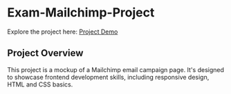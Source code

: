 # Exam-Mailchimp-Project

Explore the project here: [Project Demo](https://66098f7acac645dd5c72e396--cheery-fox-91017c.netlify.app/)

## Project Overview

This project is a mockup of a Mailchimp email campaign page. It's designed to showcase frontend development skills, including responsive design, HTML and CSS basics.
